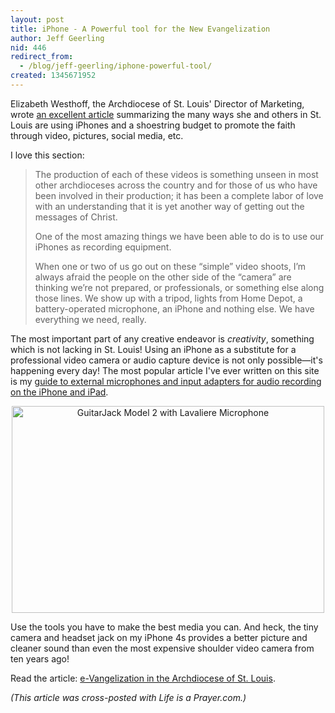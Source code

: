 ```yaml
---
layout: post
title: iPhone - A Powerful tool for the New Evangelization
author: Jeff Geerling
nid: 446
redirect_from:
  - /blog/jeff-geerling/iphone-powerful-tool/
created: 1345671952
---
```

Elizabeth Westhoff, the Archdiocese of St. Louis' Director of Marketing, wrote <a href="http://catholicstlouis.wordpress.com/2012/08/22/e-vangelization-in-the-archdiocese-of-st-louis/">an excellent article</a> summarizing the many ways she and others in St. Louis are using iPhones and a shoestring budget to promote the faith through video, pictures, social media, etc.

I love this section:

<blockquote>The production of each of these videos is something unseen in most other archdioceses across the country and for those of us who have been involved in their production; it has been a complete labor of love with an understanding that it is yet another way of getting out the messages of Christ.

One of the most amazing things we have been able to do is to use our iPhones as recording equipment.

When one or two of us go out on these “simple” video shoots, I’m always afraid the people on the other side of the “camera” are thinking we’re not prepared, or professionals, or something else along those lines. We show up with a tripod, lights from Home Depot, a battery-operated microphone, an iPhone and nothing else. We have everything we need, really.</blockquote>

The most important part of any creative endeavor is <em>creativity</em>, something which is not lacking in St. Louis! Using an iPhone as a substitute for a professional video camera or audio capture device is not only possible—it's happening every day! The most popular article I've ever written on this site is my <a href="http://www.lifeisaprayer.com/articles/photography/iphone-4-ipad-external-mic-audio-input">guide to external microphones and input adapters for audio recording on the iPhone and iPad</a>.

<p style="text-align: center;"><a href="http://www.flickr.com/photos/lifeisaprayer/6556086421/" title="GuitarJack Model 2 with Lavaliere Microphone by geerlingguy, on Flickr"><img src="http://farm8.staticflickr.com/7150/6556086421_54f2fe53f5.jpg" width="500" height="331" alt="GuitarJack Model 2 with Lavaliere Microphone"></a></p>

Use the tools you have to make the best media you can. And heck, the tiny camera and headset jack on my iPhone 4s provides a better picture and cleaner sound than even the most expensive shoulder video camera from ten years ago!

Read the article: <a href="http://catholicstlouis.wordpress.com/2012/08/22/e-vangelization-in-the-archdiocese-of-st-louis/">e-Vangelization in the Archdiocese of St. Louis</a>.

<em>(This article was cross-posted with Life is a Prayer.com.)</em>
